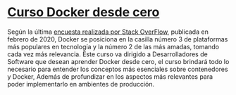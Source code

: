 # [Curso Docker desde cero](https://laserants.com/courses/docker-desde-cero/)

Según la última [encuesta realizada por Stack OverFlow](https://insights.stackoverflow.com/survey/2020#technology-platforms-all-respondents5), publicada en febrero de 2020, Docker se posiciona en la casilla número 3 de plataformas más populares en tecnología y la número 2 de las más amadas, tomando cada vez más relevancia. Este curso va dirigido a Desarrolladores de Software que desean aprender Docker desde cero, el curso brindará todo lo necesario para entender los conceptos más esenciales sobre contenedores y Docker, Además de profundizar en los aspectos más relevantes para poder implementarlo en ambientes de producción.

